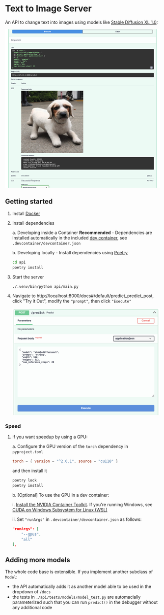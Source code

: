 # Text to Image Server

An API to change text into images using models like [Stable Diffusion XL 1.0]:

![/predict endpoint in Swagger with a dog generated using Text to Image Server](docs/images/api_dog.png)

## Getting started

1. Install [Docker](https://docs.docker.com/get-docker/)

1. Install dependencies

    a. Developing inside a Container **Recommended** - Dependencies are installed automatically in the included [dev container](https://code.visualstudio.com/docs/devcontainers/containers), see `.devcontainer/devcontainer.json`

    b. Developing locally - Install dependencies using [Poetry](https://python-poetry.org/)

    ```zsh
    cd api
    poetry install
    ```

1. Start the server

    ```zsh
    ./.venv/bin/python api/main.py
    ```

1. Navigate to http://localhost:8000/docs#/default/predict_predict_post, click "Try it Out", modify the `"prompt"`, then click `"Execute"`



    ![/predict endpoint in Swagger](docs/images/api_predict.png)



### Speed

1. If you want speedup by using a GPU:

    a. Configure the GPU version of the `torch` dependency in `pyproject.toml`

    ```toml
    torch = { version = "^2.0.1", source = "cu118" }
    ```

    and then install it

    ```zsh
    poetry lock
    poetry install
    ```

    b. [Optional] To use the GPU in a dev container:

    i. [Install the NVIDIA Container Toolkit]. If you're running Windows, see [CUDA on Windows Subsystem for Linux (WSL)]
    
    ii. Set `"runArgs"` in `.devcontainer/devcontainer.json` as follows:

    ```json
    "runArgs": [
        "--gpus",
        "all"
    ],
    ```

## Adding more models

The whole code base is extensible. If you implement another subclass of `Model`:
- the API automatically adds it as another model able to be used in the dropdown of `/docs`
- the tests in `./api/tests/models/model_test.py` are automacially parameterized such that you can run `predict()` in the debugger without any additional code

[Stable Diffusion XL 1.0]: https://huggingface.co/stabilityai/stable-diffusion-xl-base-1.0/blob/ffd13a1d2ed00b2bbcf5d78c2a347313a3b556c8/README.md#sd-xl-10-base-model-card
[Install the NVIDIA Container Toolkit]: https://github.com/devcontainers/features/tree/f90cb26c7f15659f3e2be8061295997df2bb76cc/src/nvidia-cuda#install-the-nvidia-container-toolkit
[CUDA on Windows Subsystem for Linux (WSL)]: https://docs.nvidia.com/cuda/wsl-user-guide/index.html